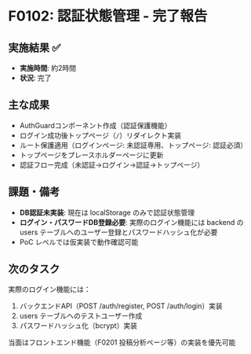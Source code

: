 # F0102: 認証状態管理 - 完了報告

## 実施結果 ✅
- **実施時間**: 約2時間
- **状況**: 完了

## 主な成果
- AuthGuardコンポーネント作成（認証保護機能）
- ログイン成功後トップページ（`/`）リダイレクト実装
- ルート保護適用（ログインページ: 未認証専用、トップページ: 認証必須）
- トップページをプレースホルダーページに更新
- 認証フロー完成（未認証→ログイン→認証→トップページ）

## 課題・備考
- **DB認証未実装**: 現在は localStorage のみで認証状態管理
- **ログイン・パスワードDB登録必要**: 実際のログイン機能には backend の users テーブルへのユーザー登録とパスワードハッシュ化が必要
- PoC レベルでは仮実装で動作確認可能

## 次のタスク
実際のログイン機能には：
1. バックエンドAPI（POST /auth/register, POST /auth/login）実装
2. users テーブルへのテストユーザー作成
3. パスワードハッシュ化（bcrypt）実装

当面はフロントエンド機能（F0201 投稿分析ページ等）の実装を優先可能